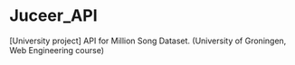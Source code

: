 # Juceer_API
[University project] API for Million Song Dataset. (University of Groningen, Web Engineering course)
